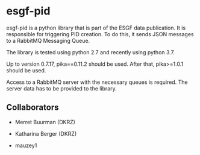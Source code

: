 # esgf-pid

esgf-pid is a python library that is part of the ESGF data publication. It is responsible for triggering PID creation. To do this, it sends JSON messages to a RabbitMQ Messaging Queue.

The library is tested using python 2.7 and recently using python 3.7.

Up to version 0.7.17, pika==0.11.2 should be used. After that, pika>=1.0.1 should be used.


Access to a RabbitMQ server with the necessary queues is required. The server data has to be provided to the library.

## Collaborators

* Merret Buurman (DKRZ)

* Katharina Berger (DKRZ)

* mauzey1

